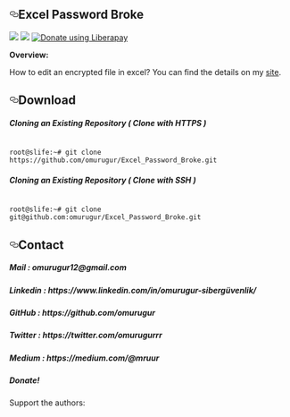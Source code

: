 <div class="Box-body">
        <article class="markdown-body entry-content p-5" itemprop="text"><h1><a id="user-content-birdwatcher" class="anchor" aria-hidden="true" href="#Excel_Password_Broke"><svg class="octicon octicon-link" viewBox="0 0 16 16" version="1.1" width="16" height="16" aria-hidden="true"><path fill-rule="evenodd" d="M4 9h1v1H4c-1.5 0-3-1.69-3-3.5S2.55 3 4 3h4c1.45 0 3 1.69 3 3.5 0 1.41-.91 2.72-2 3.25V8.59c.58-.45 1-1.27 1-2.09C10 5.22 8.98 4 8 4H4c-.98 0-2 1.22-2 2.5S3 9 4 9zm9-3h-1v1h1c1 0 2 1.22 2 2.5S13.98 12 13 12H9c-.98 0-2-1.22-2-2.5 0-.83.42-1.64 1-2.09V6.25c-1.09.53-2 1.84-2 3.25C6 11.31 7.55 13 9 13h4c1.45 0 3-1.69 3-3.5S14.5 6 13 6z"></path></svg></a>Excel Password Broke</h1>
<p>
        



<p>
          <a target="_blank" rel="noopener noreferrer" href="https://opensource.org/licenses/MIT"><img src="https://camo.githubusercontent.com/5d454a1a25b3f3d16a6a6301933cf1d1471704da/68747470733a2f2f696d672e736869656c64732e696f2f6769746875622f6c6963656e73652f616e74692d64646f732f416e74692d44444f53" data-canonical-src="https://opensource.org/licenses/MIT" style="max-width:100%;"></a>
        <a target="_blank" rel="noopener noreferrer" href="https://camo.githubusercontent.com/13c4e50d88df7178ae1882a203ed57b641674f94/68747470733a2f2f63646e2e7261776769742e636f6d2f73696e647265736f726875732f617765736f6d652f643733303566333864323966656437386661383536353265336136336531353464643865383832392f6d656469612f62616467652e737667"><img src="https://camo.githubusercontent.com/13c4e50d88df7178ae1882a203ed57b641674f94/68747470733a2f2f63646e2e7261776769742e636f6d2f73696e647265736f726875732f617765736f6d652f643733303566333864323966656437386661383536353265336136336531353464643865383832392f6d656469612f62616467652e737667" data-canonical-src="https://cdn.rawgit.com/sindresorhus/awesome/d7305f38d29fed78fa85652e3a63e154dd8e8829/media/badge.svg" style="max-width:100%;"></a> 
           <a target="_blank" rel="noopener noreferrer" href="https://liberapay.com/slife/donate"><img alt="Donate using Liberapay" src="https://liberapay.com/assets/widgets/donate.svg" data-canonical-src="https://liberapay.com/slife/donate" style="max-width:50%;"></a>
        

<b>Overview:</b>

How to edit an encrypted file in excel? You can find the details on my <a href="https://www.justsecnow.com/ceh-nedir-ceh-nasil-alinir-certified-ethical-hacker/">site</a>.


<h2><a id="user-content-configuration" class="anchor" aria-hidden="true" href="#Download"><svg class="octicon octicon-link" viewBox="0 0 16 16" version="1.1" width="16" height="16" aria-hidden="true"><path fill-rule="evenodd" d="M4 9h1v1H4c-1.5 0-3-1.69-3-3.5S2.55 3 4 3h4c1.45 0 3 1.69 3 3.5 0 1.41-.91 2.72-2 3.25V8.59c.58-.45 1-1.27 1-2.09C10 5.22 8.98 4 8 4H4c-.98 0-2 1.22-2 2.5S3 9 4 9zm9-3h-1v1h1c1 0 2 1.22 2 2.5S13.98 12 13 12H9c-.98 0-2-1.22-2-2.5 0-.83.42-1.64 1-2.09V6.25c-1.09.53-2 1.84-2 3.25C6 11.31 7.55 13 9 13h4c1.45 0 3-1.69 3-3.5S14.5 6 13 6z"></path></svg></a>Download</h2>

<h5>Cloning an Existing Repository ( Clone with HTTPS )</h5>
<pre><code>
root@slife:~# git clone https://github.com/omurugur/Excel_Password_Broke.git
</code></pre>
<h5>Cloning an Existing Repository ( Clone with SSH )</h5>
<pre><code>
root@slife:~# git clone git@github.com:omurugur/Excel_Password_Broke.git
</code></pre>


<h2><a id="user-content-configuration" class="anchor" aria-hidden="true" href="#Contact"><svg class="octicon octicon-link" viewBox="0 0 16 16" version="1.1" width="16" height="16" aria-hidden="true"><path fill-rule="evenodd" d="M4 9h1v1H4c-1.5 0-3-1.69-3-3.5S2.55 3 4 3h4c1.45 0 3 1.69 3 3.5 0 1.41-.91 2.72-2 3.25V8.59c.58-.45 1-1.27 1-2.09C10 5.22 8.98 4 8 4H4c-.98 0-2 1.22-2 2.5S3 9 4 9zm9-3h-1v1h1c1 0 2 1.22 2 2.5S13.98 12 13 12H9c-.98 0-2-1.22-2-2.5 0-.83.42-1.64 1-2.09V6.25c-1.09.53-2 1.84-2 3.25C6 11.31 7.55 13 9 13h4c1.45 0 3-1.69 3-3.5S14.5 6 13 6z"></path></svg></a>Contact</h2>

<h5>Mail : omurugur12@gmail.com </h5>

<h5>Linkedin  : https://www.linkedin.com/in/omurugur-sibergüvenlik/ </h5>

<h5>GitHub  : https://github.com/omurugur </h5>

<h5>Twitter  : https://twitter.com/omurugurrr </h5>

<h5>Medium  : https://medium.com/@mruur </h5>

<h5>Donate!</h5>
</p>
Support the authors:



